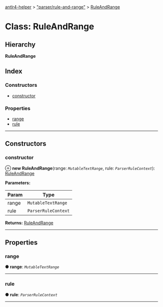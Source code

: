 [antlr4-helper](../README.md) > ["parser/rule-and-range"](../modules/_parser_rule_and_range_.md) > [RuleAndRange](../classes/_parser_rule_and_range_.ruleandrange.md)

# Class: RuleAndRange

## Hierarchy

**RuleAndRange**

## Index

### Constructors

* [constructor](_parser_rule_and_range_.ruleandrange.md#constructor)

### Properties

* [range](_parser_rule_and_range_.ruleandrange.md#range)
* [rule](_parser_rule_and_range_.ruleandrange.md#rule)

---

## Constructors

<a id="constructor"></a>

###  constructor

⊕ **new RuleAndRange**(range: *`MutableTextRange`*, rule: *`ParserRuleContext`*): [RuleAndRange](_parser_rule_and_range_.ruleandrange.md)

**Parameters:**

| Param | Type |
| ------ | ------ |
| range | `MutableTextRange` |
| rule | `ParserRuleContext` |

**Returns:** [RuleAndRange](_parser_rule_and_range_.ruleandrange.md)

___

## Properties

<a id="range"></a>

###  range

**● range**: *`MutableTextRange`*

___
<a id="rule"></a>

###  rule

**● rule**: *`ParserRuleContext`*

___

